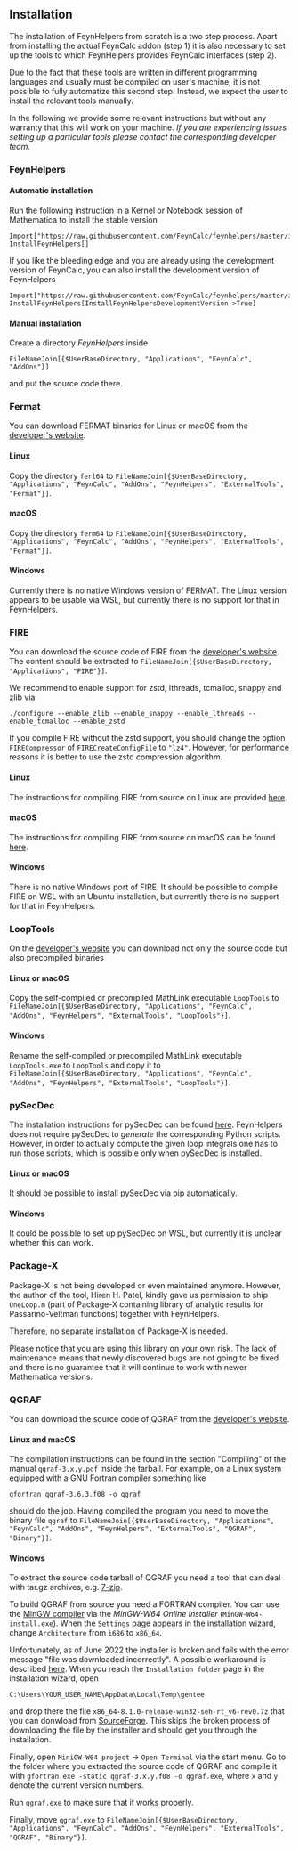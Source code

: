 ## Installation

The installation of FeynHelpers from scratch is a two step process. Apart from
installing the actual FeynCalc addon (step 1) it is also necessary to set up
the tools to which FeynHelpers provides FeynCalc interfaces (step 2). 

Due to the fact that these tools are written in different programming languages 
and usually must be compiled on user's machine, it is not possible to fully 
automatize this second step. Instead, we expect the user to install the relevant tools
manually.

In the following we provide some relevant instructions but without any warranty
that this will work on your machine. *If you are experiencing issues setting up
a particular tools please contact the corresponding developer team.*

### FeynHelpers

#### Automatic installation

Run the following instruction in a Kernel or Notebook session of Mathematica to install the stable version


```
Import["https://raw.githubusercontent.com/FeynCalc/feynhelpers/master/install.m"]
InstallFeynHelpers[]
```

If you like the bleeding edge and you are already using the development version of FeynCalc, you can also install the development version of FeynHelpers

```
Import["https://raw.githubusercontent.com/FeynCalc/feynhelpers/master/install.m"]
InstallFeynHelpers[InstallFeynHelpersDevelopmentVersion->True]
```


#### Manual installation

Create a directory _FeynHelpers_ inside

```
FileNameJoin[{$UserBaseDirectory, "Applications", "FeynCalc", "AddOns"}]
```

and put the source code there.

### Fermat

You can download FERMAT binaries for Linux or macOS from the [developer's website](https://home.bway.net/lewis/zip.html).

#### Linux

Copy the directory `ferl64` to `FileNameJoin[{$UserBaseDirectory, "Applications", "FeynCalc", "AddOns", "FeynHelpers", "ExternalTools", "Fermat"}]`.

#### macOS

Copy the directory `ferm64` to `FileNameJoin[{$UserBaseDirectory, "Applications", "FeynCalc", "AddOns", "FeynHelpers", "ExternalTools", "Fermat"}]`.

#### Windows

Currently there is no native Windows version of FERMAT. The Linux version appears to be usable via WSL, but currently there is no support for that in FeynHelpers.

### FIRE

You can download the source code of FIRE from the [developer's website](https://bitbucket.org/feynmanIntegrals/fire). The content should be extracted to `FileNameJoin[{$UserBaseDirectory, "Applications", "FIRE"}]`.

We recommend to enable support for zstd, lthreads, tcmalloc, snappy and zlib via

```
./configure --enable_zlib --enable_snappy --enable_lthreads --enable_tcmalloc --enable_zstd
```

If you compile FIRE without the zstd support, you should change the option `FIRECompressor`
of `FIRECreateConfigFile` to `"lz4"`. However, for performance reasons it is better to use the zstd compression algorithm.

#### Linux

The instructions for compiling FIRE from source on Linux are provided [here](https://bitbucket.org/feynmanIntegrals/fire/src/master/).

#### macOS

The instructions for compiling FIRE from source on macOS can be found [here](https://bitbucket.org/feynmanIntegrals/fire/issues/10/issue-of-the-installation-on-macos).

#### Windows

There is no native Windows port of FIRE. It should be possible to compile FIRE on WSL with an Ubuntu installation, but currently there is no support for that in FeynHelpers.


### LoopTools

On the [developer's website](http://www.feynarts.de/looptools/) you can download not only the source code but also precompiled binaries

#### Linux or macOS

Copy the self-compiled or precompiled MathLink executable `LoopTools`  to `FileNameJoin[{$UserBaseDirectory, "Applications", "FeynCalc", "AddOns", "FeynHelpers", "ExternalTools", "LoopTools"}]`.

#### Windows

Rename the self-compiled or precompiled MathLink executable `LoopTools.exe` to `LoopTools` and copy it to `FileNameJoin[{$UserBaseDirectory, "Applications", "FeynCalc", "AddOns", "FeynHelpers", "ExternalTools", "LoopTools"}]`.

### pySecDec

The installation instructions for pySecDec can be found [here](https://secdec.readthedocs.io/en/stable/installation.html#download-the-program-and-install). FeynHelpers
does not require pySecDec to _generate_ the corresponding Python scripts. However, in order to actually compute the given loop integrals one has to run those scripts, which is possible only when pySecDec is installed.

#### Linux or macOS

It should be possible to install pySecDec via pip automatically.

#### Windows

It could be possible to set up pySecDec on WSL, but currently it is unclear whether this can work.

### Package-X

Package-X is not being developed or even maintained anymore. However, the
author of the tool, Hiren H. Patel, kindly gave us permission  to ship `OneLoop.m` (part of Package-X containing library of analytic results for Passarino-Veltman functions) together with FeynHelpers.

Therefore, no separate installation of Package-X is needed. 

Please notice that you are using this library on your own risk. The lack of maintenance
means that newly discovered bugs are not going to be fixed and there is no guarantee that it will continue to work with newer Mathematica versions.

### QGRAF

You can download the source code of QGRAF from the [developer's website](http://cfif.ist.utl.pt/~paulo/qgraf.html).

#### Linux and macOS

The compilation instructions can be found in the section "Compiling" of the manual `qgraf-3.x.y.pdf` inside the tarball. For example,
on a Linux system equipped with a GNU Fortran compiler something like
```
gfortran qgraf-3.6.3.f08 -o qgraf
```
should do the job. Having compiled the program you need to move the binary file `qgraf` to `FileNameJoin[{$UserBaseDirectory, "Applications", "FeynCalc", "AddOns", "FeynHelpers", "ExternalTools", "QGRAF", "Binary"}]`.

#### Windows

To extract the source code tarball of QGRAF you need a tool that can deal with tar.gz archives, e.g.
[7-zip](https://www.7-zip.org/).

To build QGRAF from source you need a FORTRAN compiler. You can use the [MinGW compiler](https://sourceforge.net/projects/mingw-w64/files/mingw-w64) via the _MinGW-W64 Online Installer_ (`MinGW-W64-install.exe`). When the `Settings` page appears in the installation wizard, change `Architecture` from `i686` to `x86_64`.

Unfortunately, as of June 2022 the installer is broken and fails with the error message "file was downloaded incorrectly". A possible workaround is described [here](https://sourceforge.net/p/mingw-w64/support-requests/125/). When you reach the `Installation folder` page in the installation wizard, open 

````
C:\Users\YOUR_USER_NAME\AppData\Local\Temp\gentee
````

and drop there the file `x86_64-8.1.0-release-win32-seh-rt_v6-rev0.7z` that you can donwload from [SourceForge](https://sourceforge.net/projects/mingw-w64/files/Toolchains%20targetting%20Win64/Personal%20Builds/mingw-builds/8.1.0/threads-posix/seh/x86_64-8.1.0-release-posix-seh-rt_v6-rev0.7z). This skips the broken process of downloading the file by the installer and should get you through the installation.

Finally, open `MiniGW-W64 project` -> `Open Terminal` via the start menu. Go to the folder where you extracted the source code of QGRAF and compile it with `gfortran.exe -static qgraf-3.x.y.f08 -o qgraf.exe`, where `x` and `y` denote the current version numbers.

Run `qgraf.exe` to make sure that it works properly.

Finally, move `qgraf.exe` to `FileNameJoin[{$UserBaseDirectory, "Applications", "FeynCalc", "AddOns", "FeynHelpers", "ExternalTools", "QGRAF", "Binary"}]`.




